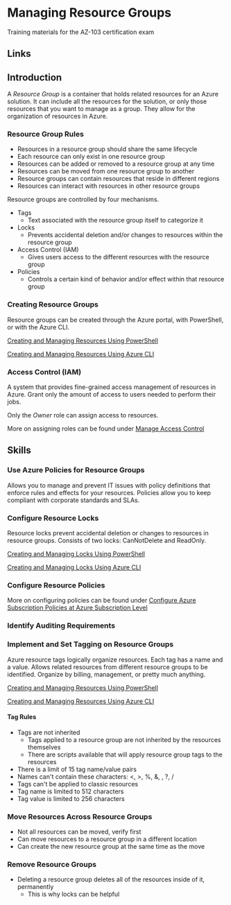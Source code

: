 # Managing Resource Groups

Training materials for the AZ-103 certification exam

## Links

## Introduction

A _Resource Group_ is a container that holds related resources for an Azure solution.  It can include all the resources for the solution, or only those resources that you want to manage as a group.  They allow for the organization of resources in Azure.

### Resource Group Rules

- Resources in a resource group should share the same lifecycle
- Each resource can only exist in one resource group
- Resources can be added or removed to a resource group at any time
- Resources can be moved from one resource group to another
- Resource groups can contain resources that reside in different regions
- Resources can interact with resources in other resource groups

Resource groups are controlled by four mechanisms.

- Tags
  - Text associated with the resource group itself to categorize it
- Locks
  - Prevents accidental deletion and/or changes to resources within the resource group
- Access Control (IAM)
  - Gives users access to the different resources with the resource group
- Policies
  - Controls a certain kind of behavior and/or effect within that resource group

### Creating Resource Groups

Resource groups can be created through the Azure portal, with PowerShell, or with the Azure CLI.

[Creating and Managing Resources Using PowerShell](Groups/groups-powershell.md)

[Creating and Managing Resources Using Azure CLI](Groups/groups-cli.md)

### Access Control (IAM)

A system that provides fine-grained access management of resources in Azure.  Grant only the amount of access to users needed to perform their jobs.

Only the _Owner_ role can assign access to resources.  

More on assigning roles can be found under [Manage Access Control](../Manage%20Access%20Control)

## Skills

### Use Azure Policies for Resource Groups

Allows you to manage and prevent IT issues with policy definitions that enforce rules and effects for your resources.  Policies allow you to keep compliant with corporate standards and SLAs.  

### Configure Resource Locks

Resource locks prevent accidental deletion or changes to resources in resource groups.  Consists of two locks: CanNotDelete and ReadOnly.

[Creating and Managing Locks Using PowerShell](Groups/group-powershell.md#Resource%20Lock%20Commands)

[Creating and Managing Locks Using Azure CLI](Groups/group-cli.md#Resource%20Lock%20Commands)

### Configure Resource Policies

More on configuring policies can be found under [Configure Azure Subscription Policies at Azure Subscription Level](../Manage%20Subscriptions/README.MD#Configure%20Azure%20Subscription%20Policies%20at%20Azure%20Subscription%20Level)

### Identify Auditing Requirements

### Implement and Set Tagging on Resource Groups

Azure resource tags logically organize resources.  Each tag has a name and a value.  Allows related resources from different resource groups to be identified.  Organize by billing, management, or pretty much anything.

[Creating and Managing Resources Using PowerShell](Groups/groups-powershell.md)

[Creating and Managing Resources Using Azure CLI](Groups/groups-cli.md)

#### Tag Rules

- Tags are not inherited
  - Tags applied to a resource group are not inherited by the resources themselves
  - There are scripts available that will apply resource group tags to the resources
- There is a limit of 15 tag name/value pairs
- Names can't contain these characters: <, >, %, &, \, ?, /
- Tags can't be applied to classic resources
- Tag name is limited to 512 characters
- Tag value is limited to 256 characters

### Move Resources Across Resource Groups

- Not all resources can be moved, verify first
- Can move resources to a resource group in a different location
- Can create the new resource group at the same time as the move

### Remove Resource Groups

- Deleting a resource group deletes all of the resources inside of it, permanently
  - This is why locks can be helpful
